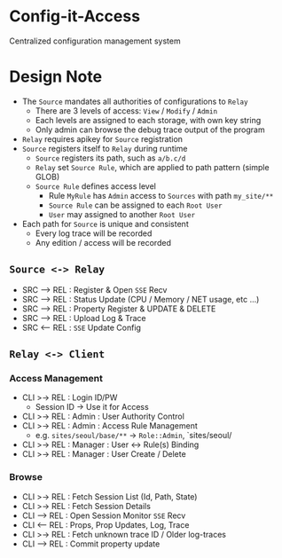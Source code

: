 # Config-it-Access

Centralized configuration management system

# Design Note

- The `Source` mandates all authorities of configurations to `Relay`
  - There are 3 levels of access: `View` / `Modify` / `Admin`
  - Each levels are assigned to each storage, with own key string
  - Only admin can browse the debug trace output of the program
- `Relay` requires apikey for `Source` registration
- `Source` registers itself to `Relay` during runtime
  - `Source` registers its path, such as `a/b.c/d`
  - `Relay` set `Source Rule`, which are applied to path pattern (simple GLOB)
  - `Source Rule` defines access level
    - Rule `MyRule` has `Admin` access to `Sources` with path `my_site/**`
    - `Source Rule` can be assigned to each `Root User`
    - `User` may assigned to another `Root User`
- Each path for `Source` is unique and consistent
  - Every log trace will be recorded
  - Any edition / access will be recorded

## `Source <-> Relay`

- SRC --> REL : Register & Open `SSE` Recv
- SRC --> REL : Status Update (CPU / Memory / NET usage, etc ...)
- SRC --> REL : Property Register & UPDATE & DELETE
- SRC --> REL : Upload Log & Trace
- SRC <-- REL : `SSE` Update Config

## `Relay <-> Client`

### Access Management

- CLI >-> REL : Login ID/PW
  - Session ID -> Use it for Access
- CLI >-> REL : Admin : User Authority Control
- CLI >-> REL : Admin : Access Rule Management
  - e.g. `sites/seoul/base/**` -> `Role::Admin`, `sites/seoul/
- CLI >-> REL : Manager : User <-> Rule(s) Binding
- CLI >-> REL : Manager : User Create / Delete

### Browse

- CLI >-> REL : Fetch Session List (Id, Path, State)
- CLI >-> REL : Fetch Session Details
- CLI --> REL : Open Session Monitor `SSE` Recv
- CLI <-- REL : Props, Prop Updates, Log, Trace
- CLI >-> REL : Fetch unknown trace ID / Older log-traces
- CLI --> REL : Commit property update

